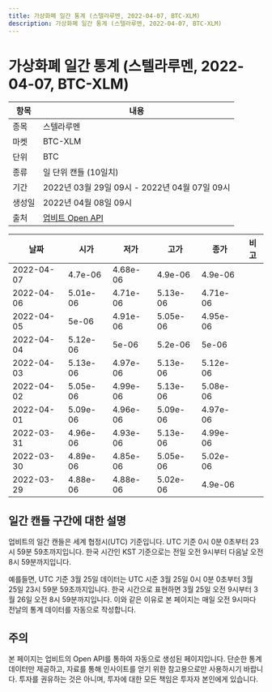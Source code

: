 ```yaml
---
title: 가상화폐 일간 통계 (스텔라루멘, 2022-04-07, BTC-XLM)
description: 가상화폐 일간 통계 (스텔라루멘, 2022-04-07, BTC-XLM)
---
```



가상화폐 일간 통계 (스텔라루멘, 2022-04-07, BTC-XLM)
===

|항목|내용|
|--|--|
|종목|스텔라루멘|
|마켓|BTC-XLM|
|단위|BTC|
|종류|일 단위 캔들 (10일치)|
|기간|2022년 03월 29일 09시 - 2022년 04월 07일 09시|
|생성일|2022년 04월 08일 09시|
|출처|[업비트 Open API](https://docs.upbit.com)|


|날짜|시가|저가|고가|종가|비고|
|--|--|--|--|--|--|
|2022-04-07|4.7e-06|4.68e-06|4.9e-06|4.9e-06|    |
|2022-04-06|5.01e-06|4.71e-06|5.13e-06|4.71e-06|    |
|2022-04-05|5e-06|4.91e-06|5.05e-06|4.95e-06|    |
|2022-04-04|5.12e-06|5e-06|5.2e-06|5e-06|    |
|2022-04-03|5.13e-06|4.97e-06|5.13e-06|5.12e-06|    |
|2022-04-02|5.05e-06|4.99e-06|5.13e-06|5.08e-06|    |
|2022-04-01|5.09e-06|4.96e-06|5.09e-06|4.97e-06|    |
|2022-03-31|4.96e-06|4.93e-06|5.13e-06|4.99e-06|    |
|2022-03-30|4.89e-06|4.85e-06|5.05e-06|5.02e-06|    |
|2022-03-29|4.88e-06|4.88e-06|5.02e-06|4.9e-06|    |


일간 캔들 구간에 대한 설명
---


업비트의 일간 캔들은 세계 협정시(UTC) 기준입니다. 
UTC 기준 0시 0분 0초부터 23시 59분 59초까지입니다. 
한국 시간인 KST 기준으로는 전일 오전 9시부터 다음날 오전 8시 59분까지입니다. 


예를들면, UTC 기준 3월 25일 데이터는 UTC 시준 3월 25일 0시 0분 0초부터 3월 25일 23시 59분 59초까지입니다. 
한국 시간으로 표현하면 3월 25일 오전 9시부터 3월 26일 오전 8시 59분까지입니다. 
이와 같은 이유로 본 페이지는 매일 오전 9시마다 전날의 통계 데이터를 자동으로 작성합니다. 


주의
---


본 페이지는 업비트의 Open API를 통하여 자동으로 생성된 페이지입니다. 
단순한 통계 데이터만 제공하고, 자료를 통해 인사이트를 얻기 위한 참고용으로만 사용하시기 바랍니다. 
투자를 권유하는 것은 아니며, 투자에 대한 모든 책임은 투자자 본인에게 있습니다. 
